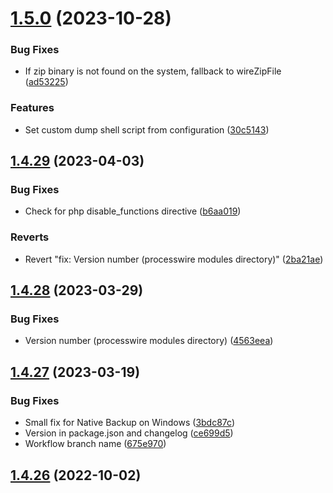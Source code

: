 # [1.5.0](https://github.com/flydev-fr/Duplicator/compare/v1.4.29...v1.5.0) (2023-10-28)


### Bug Fixes

* If zip binary is not found on the system, fallback to wireZipFile ([ad53225](https://github.com/flydev-fr/Duplicator/commit/ad53225f29ad10bf3a9d67ed506b41c7564cf0e3))


### Features

* Set custom dump shell script from configuration ([30c5143](https://github.com/flydev-fr/Duplicator/commit/30c514340a2e5d67c5f934888a528f179fad20a0))



## [1.4.29](https://github.com/flydev-fr/Duplicator/compare/v1.4.28...v1.4.29) (2023-04-03)


### Bug Fixes

* Check for php disable_functions directive ([b6aa019](https://github.com/flydev-fr/Duplicator/commit/b6aa019242ad3deb68166172c85bbe2584f687d5))


### Reverts

* Revert "fix: Version number (processwire modules directory)" ([2ba21ae](https://github.com/flydev-fr/Duplicator/commit/2ba21ae9aacab0c3379334b1949c8a9450a3254d))



## [1.4.28](https://github.com/flydev-fr/Duplicator/compare/v1.4.27...v1.4.28) (2023-03-29)


### Bug Fixes

* Version number (processwire modules directory) ([4563eea](https://github.com/flydev-fr/Duplicator/commit/4563eeaa62a3c8d6a577a36b4696552509b0b4a4))



## [1.4.27](https://github.com/flydev-fr/Duplicator/compare/v1.4.26...v1.4.27) (2023-03-19)


### Bug Fixes

* Small fix for Native Backup on Windows ([3bdc87c](https://github.com/flydev-fr/Duplicator/commit/3bdc87c47cf6804766d19ef060a586d188c44661))
* Version in package.json and changelog ([ce699d5](https://github.com/flydev-fr/Duplicator/commit/ce699d5c3a66f84eaf29cd5e2f7aa426f58f8ec2))
* Workflow branch name ([675e970](https://github.com/flydev-fr/Duplicator/commit/675e970cb6a21fe05886450875ce406ed69f0bdf))



## [1.4.26](https://github.com/flydev-fr/Duplicator/compare/v1.4.25...v1.4.26) (2022-10-02)



